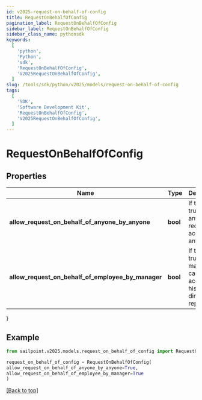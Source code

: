 ```yaml
---
id: v2025-request-on-behalf-of-config
title: RequestOnBehalfOfConfig
pagination_label: RequestOnBehalfOfConfig
sidebar_label: RequestOnBehalfOfConfig
sidebar_class_name: pythonsdk
keywords:
  [
    'python',
    'Python',
    'sdk',
    'RequestOnBehalfOfConfig',
    'V2025RequestOnBehalfOfConfig',
  ]
slug: /tools/sdk/python/v2025/models/request-on-behalf-of-config
tags:
  [
    'SDK',
    'Software Development Kit',
    'RequestOnBehalfOfConfig',
    'V2025RequestOnBehalfOfConfig',
  ]
---
```


# RequestOnBehalfOfConfig

## Properties

| Name | Type | Description | Notes |
| --- | --- | --- | --- |
| **allow_request_on_behalf_of_anyone_by_anyone** | **bool** | If this is true, anyone can request access for anyone. | [optional] [default to False] |
| **allow_request_on_behalf_of_employee_by_manager** | **bool** | If this is true, a manager can request access for his or her direct reports. | [optional] [default to False] |

}

## Example

```python
from sailpoint.v2025.models.request_on_behalf_of_config import RequestOnBehalfOfConfig

request_on_behalf_of_config = RequestOnBehalfOfConfig(
allow_request_on_behalf_of_anyone_by_anyone=True,
allow_request_on_behalf_of_employee_by_manager=True
)

```

[[Back to top]](#)
